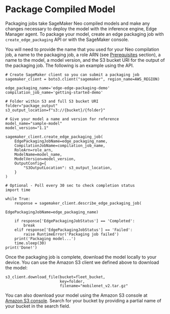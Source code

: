 # Package Compiled Model<a name="edge-getting-started-step2"></a>

Packaging jobs take SageMaker Neo compiled models and make any changes necessary to deploy the model with the inference engine, Edge Manager agent\. To package your model, create an edge packaging job with `create_edge_packaging` API or with the SageMaker console\.

You will need to provide the name that you used for your Neo compilation job, a name to the packaging job, a role ARN \(see [Prerequisites](https://docs.aws.amazon.com/sagemaker/dg/latest/edge-getting-started-step1.html) section\), a name to the model, a model version, and the S3 bucket URI for the output of the packaging job\. The following is an example using the API\.

```
# Create SageMaker client so you can submit a packaging job
sagemaker_client = boto3.client("sagemaker", region_name=AWS_REGION)

edge_packaging_name='edge-edge-packaging-demo'
compilation_job_name='getting-started-demo'

# Folder within S3 and full S3 bucket URI
folder="package_output"
s3_output_location=f"s3://{bucket}/{folder}"

# Give your model a name and version for reference
model_name="sample-model"
model_version="1.1"

sagemaker_client.create_edge_packaging_job(
    EdgePackagingJobName=edge_packaging_name,
    CompilationJobName=compilation_job_name,
    RoleArn=role_arn,
    ModelName=model_name,
    ModelVersion=model_version,
    OutputConfig={
        "S3OutputLocation": s3_output_location,
    }
)

# Optional - Poll every 30 sec to check completion status
import time

while True:
    response = sagemaker_client.describe_edge_packaging_job(
                                            EdgePackagingJobName=edge_packaging_name)
    
    if response['EdgePackagingJobStatus'] == 'Completed':
        break
    elif response['EdgePackagingJobStatus'] == 'Failed':
        raise RuntimeError('Packaging job failed')
    print('Packaging model...')
    time.sleep(30)
print('Done!')
```

Once the packaging job is complete, download the model locally to your device\. You can use the Amazon S3 client we defined above to download the model:

```
s3_client.download_file(bucket=fleet_bucket,
                        key=folder,
                        filename="mobilenet_v2.tar.gz"
```

You can also download your model using the Amazon S3 console at [Amazon S3 console](https://console.aws.amazon.com/s3/)\. Search for your bucket by providing a partial name of your bucket in the search field\.